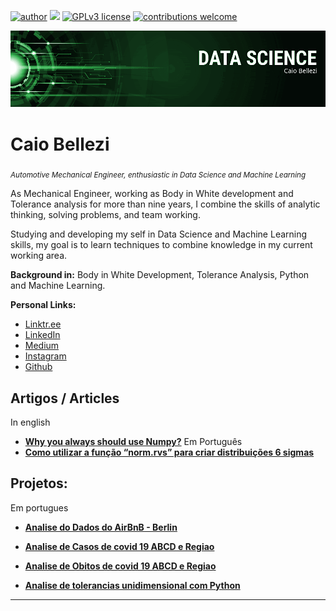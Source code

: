[![author](https://img.shields.io/badge/author-carlosfab-red.svg)](https://www.linkedin.com/in/carlosfab) [![](https://img.shields.io/badge/python-3.7+-blue.svg)](https://www.python.org/downloads/release/python-365/) [![GPLv3 license](https://img.shields.io/badge/License-GPLv3-blue.svg)](http://perso.crans.org/besson/LICENSE.html) [![contributions welcome](https://img.shields.io/badge/contributions-welcome-brightgreen.svg?style=flat)](https://github.com/carlosfab/data_science/issues)


<p align="center">
  <img src="banner.png" >
</p>

# Caio Bellezi
<sub>*Automotive Mechanical Engineer, enthusiastic in Data Science and Machine Learning*</sub>

As Mechanical Engineer, working as Body in White development and Tolerance analysis for more than nine years, I combine the skills of analytic thinking, solving problems, and team working.

Studying and developing my self in Data Science and Machine Learning skills, my goal is to learn techniques to combine knowledge in my current working area.



**Background in:** Body in White Development, Tolerance Analysis, Python and Machine Learning.

**Personal Links:**
* [Linktr.ee](http://linktr.ee/bellezi)
* [LinkedIn](https://www.linkedin.com/in/caiobellezi)
* [Medium](https://medium.com/@caio.bellezi)
* [Instagram](https://www.instagram.com/caio.bellezi)
* [Github](https://github.com/caiobellezi)

## Artigos / Articles
In english
* **[Why you always should use Numpy?](https://medium.com/@caio.bellezi/why-should-you-always-use-numpy-c4adece8a870)**
Em Português
* **[Como utilizar a função “norm.rvs” para criar distribuições 6 sigmas](https://medium.com/@caio.bellezi/como-utilizar-a-fun%C3%A7%C3%A3o-norm-rvs-para-distribui%C3%A7%C3%B5es-6-sigmas-2b9825660fd)** 




## Projetos:
Em portugues

* **[Analise do Dados do AirBnB - Berlin](https://github.com/caiobellezi/Analise_AirBnB_Berlin/blob/master/Analisando_os_Dados_do_Airbnb_Berlin.ipynb)**
* **[Analise de Casos de covid 19 ABCD e Regiao](http://encurtador.com.br/gFPR0)** 

* **[Analise de Obitos de covid 19 ABCD e Regiao](http://encurtador.com.br/yABG2)** 

* **[Analise de tolerancias unidimensional com Python](http://encurtador.com.br/dgE04)**

---




